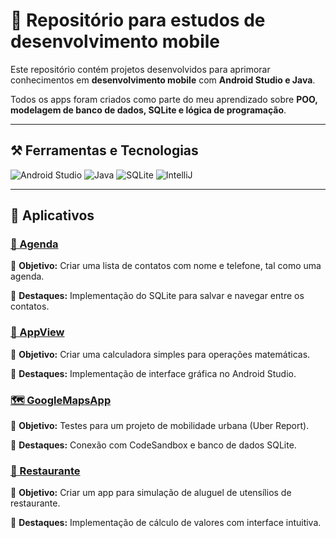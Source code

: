 # 📱 Repositório para estudos de desenvolvimento mobile

Este repositório contém projetos desenvolvidos para aprimorar conhecimentos em **desenvolvimento mobile** com **Android Studio e Java**.  

Todos os apps foram criados como parte do meu aprendizado sobre **POO, modelagem de banco de dados, SQLite e lógica de programação**.

---

## ⚒️ Ferramentas e Tecnologias 

![Android Studio](https://img.shields.io/badge/Android%20Studio-3DDC84?style=for-the-badge&logo=android-studio&logoColor=white)
![Java](https://img.shields.io/badge/Java-ED8B00?style=for-the-badge&logo=java&logoColor=white)
![SQLite](https://img.shields.io/badge/SQLite-003B57?style=for-the-badge&logo=sqlite&logoColor=white)
![IntelliJ](https://img.shields.io/badge/IntelliJ%20IDEA-000000?style=for-the-badge&logo=intellij-idea&logoColor=white)

---

## 📂 Aplicativos

### [📨 Agenda](./Agenda)

📌 **Objetivo:** Criar uma lista de contatos com nome e telefone, tal como uma agenda.

📌 **Destaques:** Implementação do SQLite para salvar e navegar entre os contatos.  

### [🧮 AppView](./AppView)

📌 **Objetivo:** Criar uma calculadora simples para operações matemáticas.  

📌 **Destaques:** Implementação de interface gráfica no Android Studio.  

### [🗺️ GoogleMapsApp](./GoogleMapsApp)

📌 **Objetivo:** Testes para um projeto de mobilidade urbana (Uber Report).  

📌 **Destaques:** Conexão com CodeSandbox e banco de dados SQLite. 

### [🍲 Restaurante](./Restaurante)

📌 **Objetivo:** Criar um app para simulação de aluguel de utensílios de restaurante.  

📌 **Destaques:** Implementação de cálculo de valores com interface intuitiva. 
 
